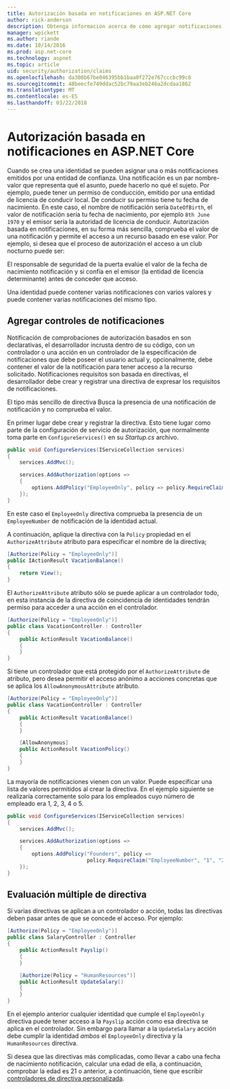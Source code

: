 ```yaml
---
title: Autorización basada en notificaciones en ASP.NET Core
author: rick-anderson
description: Obtenga información acerca de cómo agregar notificaciones comprobaciones de autorización en una aplicación de ASP.NET Core.
manager: wpickett
ms.author: riande
ms.date: 10/14/2016
ms.prod: asp.net-core
ms.technology: aspnet
ms.topic: article
uid: security/authorization/claims
ms.openlocfilehash: da308b67be046395bb1baa0f272e767cccbc99c8
ms.sourcegitcommit: 48beecfe749ddac52bc79aa3eb246a2dcdaa1862
ms.translationtype: MT
ms.contentlocale: es-ES
ms.lasthandoff: 03/22/2018
---
```

# <a name="claims-based-authorization-in-aspnet-core"></a>Autorización basada en notificaciones en ASP.NET Core

<a name="security-authorization-claims-based"></a>

Cuando se crea una identidad se pueden asignar una o más notificaciones emitidos por una entidad de confianza. Una notificación es un par nombre-valor que representa qué el asunto, puede hacerlo no qué el sujeto. Por ejemplo, puede tener un permiso de conducción, emitido por una entidad de licencia de conducir local. De conducir su permiso tiene tu fecha de nacimiento. En este caso, el nombre de notificación sería `DateOfBirth`, el valor de notificación sería tu fecha de nacimiento, por ejemplo `8th June 1970` y el emisor sería la autoridad de licencia de conducir. Autorización basada en notificaciones, en su forma más sencilla, comprueba el valor de una notificación y permite el acceso a un recurso basado en ese valor. Por ejemplo, si desea que el proceso de autorización el acceso a un club nocturno puede ser:

El responsable de seguridad de la puerta evalúe el valor de la fecha de nacimiento notificación y si confía en el emisor (la entidad de licencia determinante) antes de conceder que acceso.

Una identidad puede contener varias notificaciones con varios valores y puede contener varias notificaciones del mismo tipo.

## <a name="adding-claims-checks"></a>Agregar controles de notificaciones

Notificación de comprobaciones de autorización basados en son declarativas, el desarrollador incrusta dentro de su código, con un controlador o una acción en un controlador de la especificación de notificaciones que debe poseer el usuario actual y, opcionalmente, debe contener el valor de la notificación para tener acceso a la recurso solicitado. Notificaciones requisitos son basada en directivas, el desarrollador debe crear y registrar una directiva de expresar los requisitos de notificaciones.

El tipo más sencillo de directiva Busca la presencia de una notificación de notificación y no comprueba el valor.

En primer lugar debe crear y registrar la directiva. Esto tiene lugar como parte de la configuración de servicio de autorización, que normalmente toma parte en `ConfigureServices()` en su *Startup.cs* archivo.

```csharp
public void ConfigureServices(IServiceCollection services)
{
    services.AddMvc();

    services.AddAuthorization(options =>
    {
        options.AddPolicy("EmployeeOnly", policy => policy.RequireClaim("EmployeeNumber"));
    });
}
```

En este caso el `EmployeeOnly` directiva comprueba la presencia de un `EmployeeNumber` de notificación de la identidad actual.

A continuación, aplique la directiva con la `Policy` propiedad en el `AuthorizeAttribute` atributo para especificar el nombre de la directiva;

```csharp
[Authorize(Policy = "EmployeeOnly")]
public IActionResult VacationBalance()
{
    return View();
}
```

El `AuthorizeAttribute` atributo sólo se puede aplicar a un controlador todo, en esta instancia de la directiva de coincidencia de identidades tendrán permiso para acceder a una acción en el controlador.

```csharp
[Authorize(Policy = "EmployeeOnly")]
public class VacationController : Controller
{
    public ActionResult VacationBalance()
    {
    }
}
```

Si tiene un controlador que está protegido por el `AuthorizeAttribute` de atributo, pero desea permitir el acceso anónimo a acciones concretas que se aplica los `AllowAnonymousAttribute` atributo.

```csharp
[Authorize(Policy = "EmployeeOnly")]
public class VacationController : Controller
{
    public ActionResult VacationBalance()
    {
    }

    [AllowAnonymous]
    public ActionResult VacationPolicy()
    {
    }
}
```

La mayoría de notificaciones vienen con un valor. Puede especificar una lista de valores permitidos al crear la directiva. En el ejemplo siguiente se realizaría correctamente solo para los empleados cuyo número de empleado era 1, 2, 3, 4 o 5.

```csharp
public void ConfigureServices(IServiceCollection services)
{
    services.AddMvc();

    services.AddAuthorization(options =>
    {
        options.AddPolicy("Founders", policy =>
                          policy.RequireClaim("EmployeeNumber", "1", "2", "3", "4", "5"));
    });
}
```

## <a name="multiple-policy-evaluation"></a>Evaluación múltiple de directiva

Si varias directivas se aplican a un controlador o acción, todas las directivas deben pasar antes de que se concede el acceso. Por ejemplo:

```csharp
[Authorize(Policy = "EmployeeOnly")]
public class SalaryController : Controller
{
    public ActionResult Payslip()
    {
    }

    [Authorize(Policy = "HumanResources")]
    public ActionResult UpdateSalary()
    {
    }
}
```

En el ejemplo anterior cualquier identidad que cumple el `EmployeeOnly` directiva puede tener acceso a la `Payslip` acción como esa directiva se aplica en el controlador. Sin embargo para llamar a la `UpdateSalary` acción debe cumplir la identidad *ambos* el `EmployeeOnly` directiva y la `HumanResources` directiva.

Si desea que las directivas más complicadas, como llevar a cabo una fecha de nacimiento notificación, calcular una edad de ella, a continuación, comprobar la edad es 21 o anterior, a continuación, tiene que escribir [controladores de directiva personalizada](xref:security/authorization/policies).
